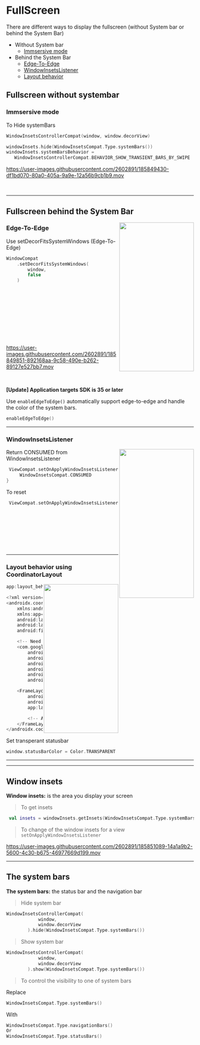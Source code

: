 # FullScreen
There are different ways to display the fullscreen (without System bar or behind the System Bar)

- Without System bar
  - [Immsersive mode](https://github.com/sallySalem/FullScreen#immsersive-mode)
- Behind the System Bar
  - [Edge-To-Edge](https://github.com/sallySalem/FullScreen#edge-to-edge)
  - [WindowInsetsListener](https://github.com/sallySalem/FullScreen#windowinsetslistener)
  - [Layout behavior](https://github.com/sallySalem/FullScreen#layout-behavior-using-coordinatorlayout)

## Fullscreen without systembar
### Immsersive mode

To Hide systemBars
``` kotlin
WindowInsetsControllerCompat(window, window.decorView)

windowInsets.hide(WindowInsetsCompat.Type.systemBars())
windowInsets.systemBarsBehavior =
   WindowInsetsControllerCompat.BEHAVIOR_SHOW_TRANSIENT_BARS_BY_SWIPE
   ```


https://user-images.githubusercontent.com/2602891/185849430-df1bd070-80a0-405a-9a9e-12a56b9cb1b9.mov

<br/>

-----

## Fullscreen behind the System Bar
<img align="right" width="200" height="400" src="https://user-images.githubusercontent.com/2602891/185849677-8715cacc-a376-4484-bfcf-d01fe945d00b.png">

### Edge-To-Edge

Use setDecorFitsSystemWindows (Edge-To-Edge)

```kotlin
WindowCompat
    .setDecorFitsSystemWindows(
        window,
        false
    )

```
 
 <br/> 
 <br/> 
 <br/>
 <br/> 
 <br/>
 <br/> 
 <br/> 
 <br/>

https://user-images.githubusercontent.com/2602891/185849851-892168aa-9c58-490e-b262-89127e527bb7.mov


 <br/>

**[Update] Application targets SDK is 35 or later**

Use `enableEdgeToEdge()` automatically support edge-to-edge and handle the color of the system bars.
```kotlin
enableEdgeToEdge()
```


-----

### WindowInsetsListener

<img align="right" width="200" height="400" src="https://user-images.githubusercontent.com/2602891/185850286-8e67f601-4c0c-4a0f-afbd-ca69a32b410d.png">

Return CONSUMED from WindowInsetsListener

```kotlin
 ViewCompat.setOnApplyWindowInsetsListener(window.decorView) { _, _ ->
     WindowInsetsCompat.CONSUMED 
}

```
To reset

```kotlin 
 ViewCompat.setOnApplyWindowInsetsListener(window.decorView, null)

```

 <br/> 
 <br/> 
 <br/> 
 <br/>
 <br/> 
 <br/> 
 
----

### Layout behavior using CoordinatorLayout

<img align="right" width="200" height="400" src="https://user-images.githubusercontent.com/2602891/185850489-486033e3-b592-4454-b159-7e87a77aae0f.png">

```kotlin
app:layout_behavior="@string/appbar_scrolling_view_behavior"
```

```kotlin 
<?xml version="1.0" encoding="utf-8"?>
<androidx.coordinatorlayout.widget.CoordinatorLayout
    xmlns:android="http://schemas.android.com/apk/res/android"
    xmlns:app="http://schemas.android.com/apk/res-auto"
    android:layout_width="match_parent"
    android:layout_height="match_parent"
    android:fitsSystemWindows="true">

    <!-- Need for scrolling view behaviour -->
    <com.google.android.material.appbar.AppBarLayout
        android:id="@+id/app_bar"
        android:layout_width="match_parent"
        android:layout_height="wrap_content"
        android:background="@color/black"
        android:fitsSystemWindows="true"
        android:visibility="gone"/>

    <FrameLayout
        android:layout_width="match_parent"
        android:layout_height="match_parent"
        app:layout_behavior="@string/appbar_scrolling_view_behavior">

        <!-- Add your layout -->
    </FrameLayout>
</androidx.coordinatorlayout.widget.CoordinatorLayout>
```

Set transperant statusbar

```kotlin 
window.statusBarColor = Color.TRANSPARENT

```
----
----

## Window insets
**Window insets:** is the area you display your screen
> To get insets

```Kotlin
 val insets = windowInsets.getInsets(WindowInsetsCompat.Type.systemBars())
```

> To change of the window insets for a view `setOnApplyWindowInsetsListener`


https://user-images.githubusercontent.com/2602891/185851089-14a1a9b2-5600-4c30-b675-46977669d199.mov


---
## The system bars
**The system bars:** the status bar and the navigation bar
> Hide system bar

```kotlin
WindowInsetsControllerCompat(
            window,
            window.decorView
        ).hide(WindowInsetsCompat.Type.systemBars())
```
> Show system bar

```kotlin 
WindowInsetsControllerCompat(
            window,
            window.decorView
        ).show(WindowInsetsCompat.Type.systemBars())
```
> To control the visibility to one of system bars


Replace 
```kotlin 
WindowInsetsCompat.Type.systemBars() 
```
With

```kotlin 
WindowInsetsCompat.Type.navigationBars()
Or 
WindowInsetsCompat.Type.statusBars()
```




